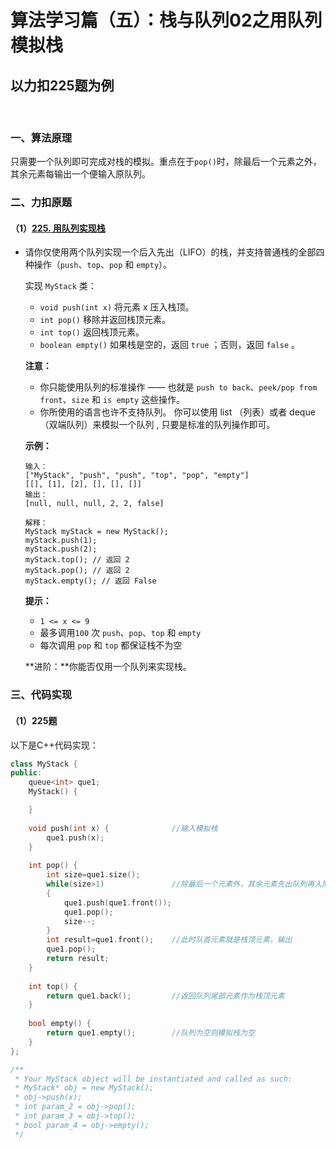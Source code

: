 # 算法学习篇（五）：栈与队列02之用队列模拟栈

## 以力扣225题为例

​		

### 一、算法原理

​		只需要一个队列即可完成对栈的模拟。重点在于`pop()`时，除最后一个元素之外，其余元素每输出一个便输入原队列。	

### 二、力扣原题

#### （1）[225. 用队列实现栈](https://leetcode.cn/problems/implement-stack-using-queues/)

- 请你仅使用两个队列实现一个后入先出（LIFO）的栈，并支持普通栈的全部四种操作（`push`、`top`、`pop` 和 `empty`）。

  实现 `MyStack` 类：

  - `void push(int x)` 将元素 x 压入栈顶。
  - `int pop()` 移除并返回栈顶元素。
  - `int top()` 返回栈顶元素。
  - `boolean empty()` 如果栈是空的，返回 `true` ；否则，返回 `false` 。

   

  **注意：**

  - 你只能使用队列的标准操作 —— 也就是 `push to back`、`peek/pop from front`、`size` 和 `is empty` 这些操作。
  - 你所使用的语言也许不支持队列。 你可以使用 list （列表）或者 deque（双端队列）来模拟一个队列 , 只要是标准的队列操作即可。

   

  **示例：**

  ```
  输入：
  ["MyStack", "push", "push", "top", "pop", "empty"]
  [[], [1], [2], [], [], []]
  输出：
  [null, null, null, 2, 2, false]
  
  解释：
  MyStack myStack = new MyStack();
  myStack.push(1);
  myStack.push(2);
  myStack.top(); // 返回 2
  myStack.pop(); // 返回 2
  myStack.empty(); // 返回 False
  ```

   

  **提示：**

  - `1 <= x <= 9`
  - 最多调用`100` 次 `push`、`pop`、`top` 和 `empty`
  - 每次调用 `pop` 和 `top` 都保证栈不为空

   

  **进阶：**你能否仅用一个队列来实现栈。



### 三、代码实现

#### （1）225题

以下是C++代码实现：

```c++
class MyStack {
public:
    queue<int> que1;
    MyStack() {

    }
    
    void push(int x) {				//输入模拟栈
        que1.push(x);
    }
    
    int pop() {
        int size=que1.size();
        while(size>1)				//除最后一个元素外，其余元素先出队列再入队列
        {
            que1.push(que1.front());
            que1.pop();
            size--;
        }
        int result=que1.front();	//此时队首元素就是栈顶元素，输出
        que1.pop();
        return result;
    }
    
    int top() {
        return que1.back();			//返回队列尾部元素作为栈顶元素
    }
    
    bool empty() {
        return que1.empty();		//队列为空则模拟栈为空
    }
};

/**
 * Your MyStack object will be instantiated and called as such:
 * MyStack* obj = new MyStack();
 * obj->push(x);
 * int param_2 = obj->pop();
 * int param_3 = obj->top();
 * bool param_4 = obj->empty();
 */
```



